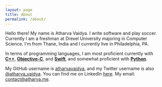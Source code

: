 ```yaml
---
layout: page
title: About
permalink: /about/
---
```


Hello there! My name is Atharva Vaidya. I write software and play soccer. Currently I am a freshman at Drexel University majoring in Computer Science. I'm from Thane, India and I currently live in Philadelphia, PA.


In terms of programming languages, I am most proficient currently with **[C++][c-link]**, **[Objective-C][objc-link]**, and **[Swift][swift-link]**, and somewhat proficient with **[Python][python-link]**.


My GitHub username is [atharvavaidya][az-gh-link], and my Twitter username is also [@atharva_vaidya][az-tw-link]. You can find me on LinkedIn [here][az-li-link]. My email: [contact@atharva.me][mail-link].

[c-link]:         https://en.wikipedia.org/wiki/C%2B%2B
[objc-link]:      https://developer.apple.com/library/mac/documentation/Cocoa/Conceptual/ProgrammingWithObjectiveC/Introduction/Introduction.html
[swift-link]:     https://developer.apple.com/swift/
[python-link]:    https://www.python.org/

[az-gh-link]:     https://github.com/atharvavaidya/
[az-tw-link]:     https://twitter.com/atharva_vaidya
[az-li-link]:     https://www.linkedin.com/in/atharvavaidya
[mail-link]:      mailto:contact@atharva.me
